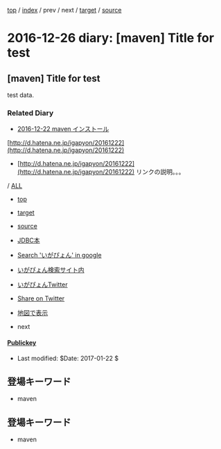 [top](https://igapyon.github.io/diary/) 
 / [index](https://igapyon.github.io/diary/2016/index.html) 
 / prev 
 / next 
 / [target](https://igapyon.github.io/diary/test/data/hatena/ig161226.html) 
 / [source](https://github.com/igapyon/diary/blob/gh-pages/2016/ig161226.html.src.md) 

2016-12-26 diary: [maven] Title for test
===================================


## [maven] Title for test

test data.


### Related Diary


* [2016-12-22 maven インストール](https://igapyon.github.io/diary/2016/ig161222.html)

[http://d.hatena.ne.jp/igapyon/20161222](http://d.hatena.ne.jp/igapyon/20161222)

* [http://d.hatena.ne.jp/igapyon/20161222](http://d.hatena.ne.jp/igapyon/20161222) リンクの説明。。。


/ [ALL](../../../idxall.html)


* [top](../../../index.html)
* [target](https://igapyon.github.io/diary/test/data/hatena/ig161226.html)
* [source](https://github.com/igapyon/diary/blob/gh-pages/test/data/hatena/ig161226.html.src.md)
* [JDBC本](https://www.amazon.co.jp/exec/obidos/ASIN/4839913935/igapyondiary-22)
* [Search 'いがぴょん' in google](https://www.google.co.jp/#pws=0&q=%E3%81%84%E3%81%8C%E3%81%B4%E3%82%87%E3%82%93)
* [いがぴょん検索サイト内](https://www.google.co.jp/#pws=0&q=site:https%3A%2F%2Figapyon.github.io%2Fdiary%2F+%E3%81%84%E3%81%8C%E3%81%B4%E3%82%87%E3%82%93)
* [いがぴょんTwitter](https://twitter.com/search?q=%23%E4%BC%8A%E8%B3%80%E6%95%8F%E6%A8%B9)
* [Share on Twitter](https://twitter.com/intent/tweet?hashtags=%E3%81%84%E3%81%8C%E3%81%B4%E3%82%87%E3%82%93&text=%5Bmaven%5D+Title+for+test&url=https%3A%2F%2Figapyon.github.io%2Fdiary%2Ftest%2Fdata%2Fhatena%2Fig161226.html)
* [地図で表示](https://openstreetmap.jp/map#zoom=17&lat=35.6722478&lon=139.7214164&layers=00BFF)

* next

#### [Publickey](http://www.publickey1.jp/)





* Last modified: $Date: 2017-01-22 $


## 登場キーワード

* maven


## 登場キーワード

* maven

